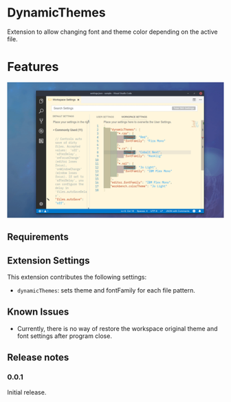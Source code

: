 # DynamicThemes
Extension to allow changing font and theme color depending on the active file.

# Features
![sample](images/vscode-dynamicThemes.gif)

## Requirements

## Extension Settings
This extension contributes the following settings:

* `dynamicThemes`: sets theme and fontFamily for each file pattern.

## Known Issues
- Currently, there is no way of restore the workspace original theme and font settings after program close.

## Release notes

### 0.0.1
Initial release.
